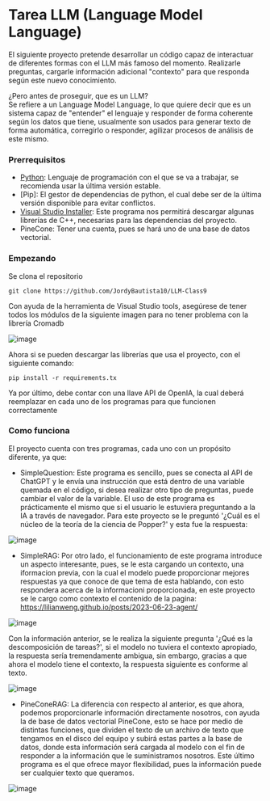 # Tarea LLM (Language Model Language)

El siguiente proyecto pretende desarrollar un código capaz de interactuar de diferentes formas con el LLM más famoso del momento. Realizarle preguntas, cargarle información adicional "contexto" 
para que responda según este nuevo conocimiento.

¿Pero antes de proseguir, que es un LLM?  
Se refiere a un Language Model Language, lo que quiere decir que es un sistema capaz de "entender" el lenguaje y responder de forma coherente según los datos que tiene, usualmente son usados
para generar texto de forma automática, corregirlo o responder, agilizar procesos de análisis de este mismo.

### Prerrequisitos

- [Python](https://www.python.org/downloads/): Lenguaje de programación con el que se va a trabajar, se recomienda usar la última versión estable.
- [Pip]: El gestor de dependencias de python, el cual debe ser de la última versión disponible para evitar conflictos.
- [Visual Studio Installer](https://visualstudio.microsoft.com/es/downloads/): Este programa nos permitirá descargar algunas librerías de C++, necesarias para las dependencias del proyecto.
- PineCone: Tener una cuenta, pues se hará uno de una base de datos vectorial.


### Empezando

Se clona el repositorio

~~~
git clone https://github.com/JordyBautista10/LLM-Class9
~~~

Con ayuda de la herramienta de Visual Studio tools, asegúrese de tener todos los módulos de la siguiente imagen para no tener problema con la librería Cromadb

![image](https://github.com/JordyBautista10/LLM-Class9/assets/123812969/de1c2211-1568-4847-ab76-a82c582360fb)

Ahora si se pueden descargar las librerías que usa el proyecto, con el siguiente comando:

~~~
pip install -r requirements.tx
~~~

Ya por último, debe contar con una llave API de OpenIA, la cual deberá reemplazar en cada uno de los programas para que  funcionen correctamente


### Como funciona

El proyecto cuenta con tres programas, cada uno con un propósito diferente, ya que:
- SimpleQuestion: Este programa es sencillo, pues se conecta al API de ChatGPT y le envía una instrucción que está dentro de una variable quemada en el código, si desea realizar otro tipo de preguntas,
puede cambiar el valor de la variable. El uso de este programa es prácticamente el mismo que si el usuario le estuviera preguntando a la IA a través de navegador. Para este proyecto se le preguntó
'¿Cuál es el núcleo de la teoría de la ciencia de Popper?' y esta fue la respuesta:

![image](https://github.com/JordyBautista10/LLM-Class9/assets/123812969/1c44e76c-2a94-4780-9e6b-2289499c4e57)

- SimpleRAG: Por otro lado, el funcionamiento de este programa introduce un aspecto interesante, pues, se le esta cargando un contexto, una iformacion previa, con la cual el modelo puede proporcionar mejores respuestas ya que conoce de que tema de esta hablando, con esto respondera acerca de la informacioni proporcionada, en este proyecto se le cargo como contexto el contenido de la pagina: https://lilianweng.github.io/posts/2023-06-23-agent/

![image](https://github.com/JordyBautista10/LLM-Class9/assets/123812969/360a12f2-79cf-4a82-86d5-f3dd2f82282a)

Con la información anterior, se le realiza la siguiente pregunta '¿Qué es la descomposición de tareas?', si el modelo no tuviera el contexto apropiado, la respuesta sería tremendamente ambigua, sin embargo,
gracias a que ahora el modelo tiene el contexto, la respuesta siguiente es conforme al texto.

![image](https://github.com/JordyBautista10/LLM-Class9/assets/123812969/49b862f1-935c-4cbf-b256-7317826f83fb)

- PineConeRAG: La diferencia con respecto al anterior, es que ahora, podemos proporcionarle información directamente nosotros, con ayuda la de base de datos vectorial PineCone, esto se hace
por medio de distintas funciones, que dividen el texto de un archivo de texto que tengamos en el disco del equipo y subirá estas partes a la base de datos, donde esta información será cargada al modelo
con el fin de responder a la información que le suministramos nosotros. Este último programa es el que ofrece mayor flexibilidad, pues la información puede ser cualquier texto que queramos.

![image](https://github.com/JordyBautista10/LLM-Class9/assets/123812969/a24d0627-a514-4c10-baf3-00ab0c8b1315)

